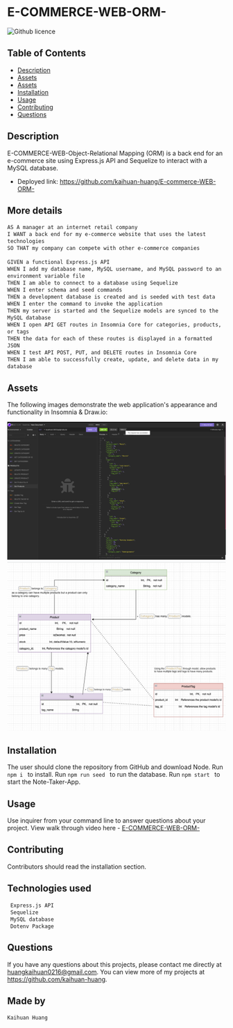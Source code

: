# E-COMMERCE-WEB-ORM-
![Github licence](https://img.shields.io/badge/license-MIT-blue.svg)

## Table of Contents
* [Description](#description)
* [Assets](#assets)
* [Assets](#assets)
* [Installation](#installation)
* [Usage](#usage)
* [Contributing](#contributing)
* [Questions](#questions)

## Description
E-COMMERCE-WEB-Object-Relational Mapping (ORM) is a back end for an e-commerce site using Express.js API and Sequelize to interact with a MySQL database.

- Deployed link: https://github.com/kaihuan-huang/E-commerce-WEB-ORM-


## More details
```
AS A manager at an internet retail company
I WANT a back end for my e-commerce website that uses the latest technologies
SO THAT my company can compete with other e-commerce companies

GIVEN a functional Express.js API
WHEN I add my database name, MySQL username, and MySQL password to an environment variable file
THEN I am able to connect to a database using Sequelize
WHEN I enter schema and seed commands
THEN a development database is created and is seeded with test data
WHEN I enter the command to invoke the application
THEN my server is started and the Sequelize models are synced to the MySQL database
WHEN I open API GET routes in Insomnia Core for categories, products, or tags
THEN the data for each of these routes is displayed in a formatted JSON
WHEN I test API POST, PUT, and DELETE routes in Insomnia Core
THEN I am able to successfully create, update, and delete data in my database
```
## Assets

The following images demonstrate the web application's appearance and functionality in Insomnia & Draw.io:

![insomnia](images/insomnia.png)
![database](images/database.png)


## Installation 
The user should clone the repository from GitHub and download Node. 
Run `npm i ` to install.
Run `npm run seed ` to run the database.
Run `npm start ` to start the Note-Taker-App.

## Usage 
Use inquirer from your command line to answer questions about your project.
View walk through video here - [E-COMMERCE-WEB-ORM-](https://youtu.be/rsbBu2DZqPY)<br>


## Contributing 
Contributors should read the installation section. 

## Technologies used

```
 Express.js API 
 Sequelize
 MySQL database
 Dotenv Package
```
## Questions
If you have any questions about this projects, please contact me directly at huangkaihuan0216@gmail.com. You can view more of my projects at https://github.com/kaihuan-huang.

## Made by 
```
Kaihuan Huang

```